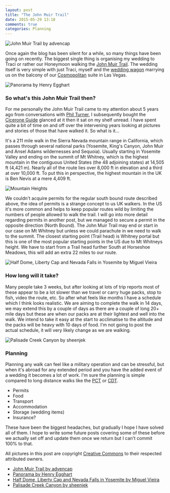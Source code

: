 ```yaml
---
layout: post
title: "The John Muir Trail"
date: 2015-05-29 13:18
comments: true
categories: Planning
---
```

![John Muir Trail by advencap](https://c1.staticflickr.com/5/4086/5087637429_425bf158d0_z.jpg "John Muir Trail by advencap")

Once again the blog has been silent for a while, so many things have been going on recently. The biggest single thing is organising my wedding to Traci or rather our Honeymoon walking the [John Muir Trail](http://en.wikipedia.org/wiki/John_Muir_Trail). The wedding itself is very simple with just Traci, myself and the [wedding wagon](https://www.facebook.com/LasVegasWeddingWagon) marrying us on the balcony of our [Cosmopolitan](http://www.cosmopolitanlasvegas.com/) suite in Las Vegas.

![Panorama by Henry Egghart](https://c3.staticflickr.com/7/6225/6334704799_f67dbe38c5_b.jpg "Panorama by Henry Egghart")

### So what's this John Muir Trail then?

For me personally the John Muir Trail came to my attention about 5 years ago from conversations with [Phil Turner](https://twitter.com/MrPhilTurner), I subsequently bought the [Cicerone Guide](http://www.amazon.co.uk/gp/product/1852843969/ref=as_li_tl?ie=UTF8&camp=1634&creative=19450&creativeASIN=1852843969&linkCode=as2&tag=faitocom-21&linkId=YM2LA5B3G464XUZI) glanced at it then it sat on my shelf unread. I have spent quite a bit of time on and off over the intervening years looking at pictures and stories of those that have walked it. So what is it...

It's a 211 mile walk in the Sierra Nevada mountain range in California, which passes through several national parks (Yosemite, King's Canyon, John Muir and Ansel Adams wildernesses and Sequoia). Usually starting in Yosemite Valley and ending on the summit of Mt Whitney, which is the highest mountain in the contiguous United States (the 48 adjoining states) at 14,505 ft (4,421 m). Nearly all of the route lies over 8,000 ft in elevation and a third at over 10,000 ft. To put this in perspective, the highest mountain in the UK is Ben Nevis at a mere 4,409 ft.

![Mountain Heights](https://dl.dropboxusercontent.com/u/2657852/website/images/Mt_Height.jpg "Mountain Heights")

We couldn't acquire permits for the regular south bound route described above, the idea of permits is a strange concept to us UK walkers. In the US it's more common and helps to keep popular routes wild by limiting the numbers of people allowed to walk the trail.  I will go into more detail regarding permits in another post, but we managed to secure a permit in the opposite direction (North Bound). The John Muir Trail may end or start in our case on Mt Whitney but unless we could parachute in we need to walk to the summit.  The closest starting point (Trail head) is Whitney portal but this is one of the most popular starting points in the US due to Mt Whitneys height. We have to start from a Trail head further South at Horseshoe Meadows, this will add an extra 22 miles to our route.

![Half Dome, Liberty Cap and Nevada Falls in Yosemite by Miguel Vieira](https://c3.staticflickr.com/3/2322/2452478950_6cd7e03f22_z.jpg "Half Dome, Liberty Cap and Nevada Falls in Yosemite by Miguel Vieira")

### How long will it take?

Many people take 3 weeks, but after looking at lots of trip reports most of these appear to be a lot slower than we travel or carry huge packs, stop to fish, video the route, etc. So after what feels like months I have a schedule which I think looks realistic. We are aiming to complete the walk in 14 days, we may extend this by a couple of days as there are a couple of long 20+ mile days but these are when our packs are at their lightest and well into the walk. We intend to take it easy at the start to acclimatise to the altitude and the packs will be heavy with 10 days of food. I'm not going to post the actual schedule, it will very likely change as we are walking.

![Palisade Creek Canyon by sheenjek](https://c4.staticflickr.com/4/3155/3026838050_c40d39cdc3_z.jpg "Palisade Creek Canyon by sheenjek")

### Planning

Planning any walk can feel like a military operation and can be stressful, but when it's abroad for any extended period and you have the added event of a wedding it becomes a lot of work. I'm sure the planning is simple compared to long distance walks like the [PCT](http://en.wikipedia.org/wiki/Pacific_Crest_Trail) or [CDT](http://en.wikipedia.org/wiki/Continental_Divide_Trail).

* Permits
* Food
* Transport
* Accommodation
* Storage (wedding items)
* Insurance?

These have been the biggest headaches, but gradually I hope I have solved all of them. I hope to write some future posts covering some of these before we actually set off and update them once we return but I can't commit 100% to that.

All pictures in this post are copyright [Creative Commons](https://creativecommons.org/licenses/by-sa/2.0/) to their respected attributed owners.

* [John Muir Trail by advencap](https://www.flickr.com/photos/14657061@N00/5087637429)
* [Panorama by Henry Egghart](https://www.flickr.com/photos/65738506@N08/6334704799)
* [Half Dome, Liberty Cap and Nevada Falls in Yosemite by Miguel Vieira](https://www.flickr.com/photos/miguelvieira/2452478950)
* [Palisade Creek Canyon by sheenjek](https://www.flickr.com/photos/sheenjek/3026838050)
